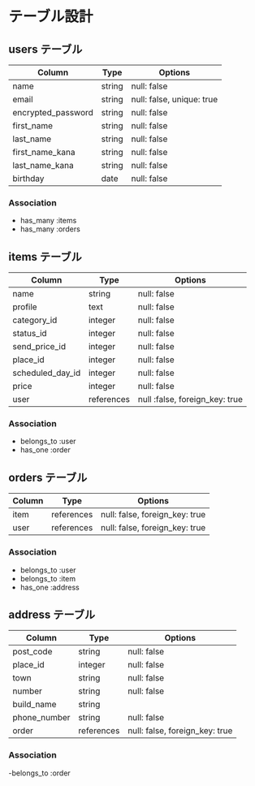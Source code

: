 # テーブル設計

## users テーブル

| Column             | Type   | Options                   |
| ------------------ | ------ | ------------------------- |
| name               | string | null: false               |
| email              | string | null: false, unique: true |
| encrypted_password | string | null: false               |
| first_name         | string | null: false               |
| last_name          | string | null: false               |
| first_name_kana    | string | null: false               |
| last_name_kana     | string | null: false               |
| birthday           | date   | null: false               |

### Association

- has_many :items
- has_many :orders

## items テーブル

| Column                 | Type       | Options                        | 
| ---------------------- | ---------- | ------------------------------ |
| name                   | string     | null: false                    |
| profile                | text       | null: false                    | 
| category_id            | integer    | null: false                    |
| status_id              | integer    | null: false                    |
| send_price_id          | integer    | null: false                    |
| place_id               | integer    | null: false                    |
| scheduled_day_id       | integer    | null: false                    |
| price                  | integer    | null: false                    |
| user                   | references | null :false, foreign_key: true |

### Association

- belongs_to :user
- has_one :order

## orders テーブル

| Column  | Type       | Options                        | 
| ------- | ---------- | ------------------------------ |
| item    | references | null: false, foreign_key: true |
| user    | references | null: false, foreign_key: true |

### Association

- belongs_to :user
- belongs_to :item
- has_one :address

## address テーブル

| Column           | Type       | Options     | 
| ---------------- | ---------- | ----------- |
| post_code        | string     | null: false |
| place_id         | integer    | null: false |
| town             | string     | null: false |
| number           | string     | null: false |
| build_name       | string     |             |
| phone_number     | string     | null: false |
| order            | references | null: false, foreign_key: true |

### Association

-belongs_to :order